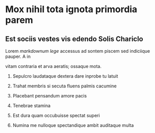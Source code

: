 # Mox nihil tota ignota primordia parem

## Est sociis vestes vis edendo Solis Chariclo

Lorem *markdownum lege* accessus ad sontem piscem sed indiciique pauper. A in
vitam contraria et arva aeratis; ossaque mota.

1. Sepulcro laudataque dextera dare inprobe tu latuit
2. Trahat membris si secuta fluens palmis cacumine
3. Placebant pensandum amore pacis
4. Tenebrae stamina
5. Est dura quam occubuisse spectat superi
6. Numina me nulloque spectandique ambit auditaque multa